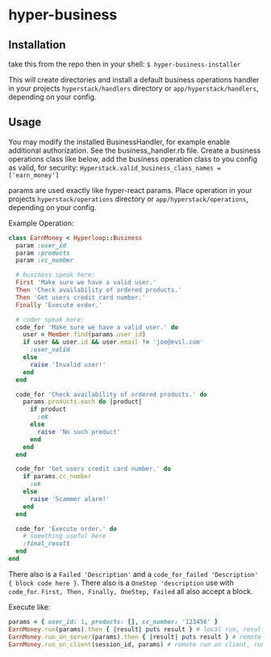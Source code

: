 # hyper-business

## Installation

take this from the repo
then in your shell:
`$ hyper-business-installer`

This will create directories and install a default business operations handler in your projects `hyperstack/handlers` directory or
`app/hyperstack/handlers`, depending on your config.

## Usage
You may modify the installed BusinessHandler, for example enable additional authorization. See the business_handler.rb file.
Create a business operations class like below, add the business operation class to you config as valid, for security:
`Hyperstack.valid_business_class_names = ['earn_money']`

params are used exactly like hyper-react params.
Place operation in your projects `hyperstack/operations` directory or
`app/hyperstack/operations`, depending on your config.


Example Operation:
```ruby
class EarnMoney < Hyperloop::Business
  param :user_id
  param :products
  param :cc_number

  # business speak here:
  First 'Make sure we have a valid user.'
  Then 'Check availability of ordered products.'
  Then 'Get users credit card number.'
  Finally 'Execute order.'

  # coder speak here:
  code_for 'Make sure we have a valid user.' do
    user = Member.find(params.user_id)
    if user && user.id && user.email != 'joe@evil.com'
      :user_valid
    else
      raise 'Invalid user!'
    end
  end

  code_for 'Check availability of ordered products.' do
    params.products.each do |product|
      if product
        :ok
      else
        raise 'No such product'
      end
    end
  end

  code_for 'Get users credit card number.' do
    if params.cc_number
      :ok
    else
      raise 'Scammer alarm!'
    end
  end

  code_for 'Execute order.' do
    # something useful here
    :final_result
  end
end
```
There also is a `Failed 'Description'` and a `code_for_failed 'Description' { block code here }`.
There also is a `OneStep 'description` use with `code_for`.
`First, Then, Finally, OneStep, Failed` all also accept a block.

Execute like:
```ruby
params = { user_id: 1, products: [], cc_number: '123456' }
EarnMoney.run(params).then { |result| puts result } # local run, result is returned
EarnMoney.run_on_server(params).then { |result| puts result } # remote run on  server, result is returned
EarnMoney.run_on_client(session_id, params) # remote run on client, run for side effects, result is currently not returned
```
